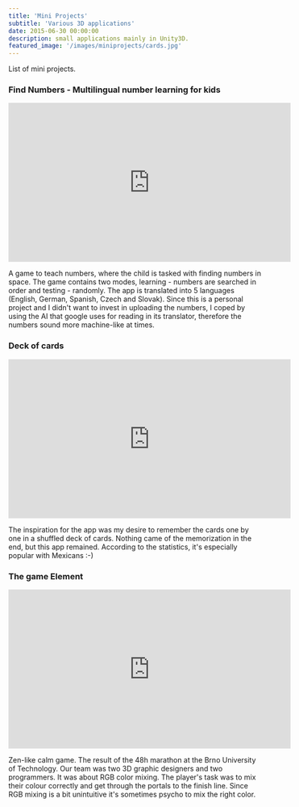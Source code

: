 ```yaml
---
title: 'Mini Projects'
subtitle: 'Various 3D applications'
date: 2015-06-30 00:00:00
description: small applications mainly in Unity3D.
featured_image: '/images/miniprojects/cards.jpg'
---
```


List of mini projects.

### Find Numbers - Multilingual number learning for kids
<iframe width="560" height="315" src="https://www.youtube.com/embed/oc-zGAVsL3U" frameborder="0" allow="accelerometer; autoplay; clipboard-write; encrypted-media; gyroscope; picture-in-picture" allowfullscreen></iframe>

A game to teach numbers, where the child is tasked with finding numbers in space. The game contains two modes, learning - numbers are searched in order and testing - randomly. The app is translated into 5 languages (English, German, Spanish, Czech and Slovak). Since this is a personal project and I didn't want to invest in uploading the numbers, I coped by using the AI that google uses for reading in its translator, therefore the numbers sound more machine-like at times.

### Deck of cards
<iframe width="560" height="315" src="https://www.youtube.com/embed/-L8mgwXjyUQ" frameborder="0" allow="accelerometer; autoplay; clipboard-write; encrypted-media; gyroscope; picture-in-picture" allowfullscreen></iframe>

The inspiration for the app was my desire to remember the cards one by one in a shuffled deck of cards. Nothing came of the memorization in the end, but this app remained. According to the statistics, it's especially popular with Mexicans :-)

### The game Element
<iframe width="560" height="315" src="https://www.youtube.com/embed/xNBC7tL5VrU" frameborder="0" allow="accelerometer; autoplay; clipboard-write; encrypted-media; gyroscope; picture-in-picture" allowfullscreen></iframe>

Zen-like calm game. The result of the 48h marathon at the Brno University of Technology. Our team was two 3D graphic designers and two programmers. It was about RGB color mixing. The player's task was to mix their colour correctly and get through the portals to the finish line. Since RGB mixing is a bit unintuitive it's sometimes psycho to mix the right color.



